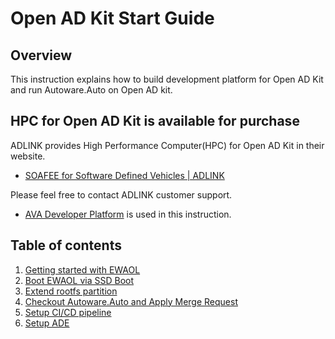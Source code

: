 # Open AD Kit Start Guide

## Overview

This instruction explains how to build development platform for Open AD Kit and run Autoware.Auto on Open AD kit.

## HPC for Open AD Kit is available for purchase

ADLINK provides High Performance Computer(HPC) for Open AD Kit in their website.
- [SOAFEE for Software Defined Vehicles | ADLINK](https://www.adlinktech.com/en/soafee)

Please feel free to contact ADLINK customer support.

- [AVA Developer Platform](https://www.ipi.wiki/pages/com-hpc-altra) is used in this instruction.

## Table of contents

1. [Getting started with EWAOL](getting_started.md)
1. [Boot EWAOL via SSD Boot](boot_ewaol.md)
1. [Extend rootfs partition](extend_rootfs.md)
1. [Checkout Autoware.Auto and Apply Merge Request](checkout_autoware.md)
1. [Setup CI/CD pipeline](cicd.md)
1. [Setup ADE](ade.md)
